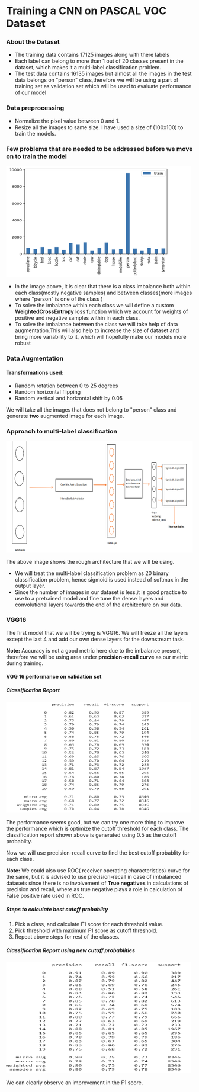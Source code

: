<h1>Training a CNN on PASCAL VOC Dataset</h1>
<h3>About the Dataset</h3>
<ul>
  <li>The training data contains 17125 images along with there labels</li>
  <li>Each label can belong to more than 1 out of 20 classes present in the dataset, which makes it a multi-label classification problem.</li>
  <li>The test data contains 16135 images but almost all the images in the test data belongs on "person" class,therefore we will be using a part of training set as validation set which will be used to evaluate performance of our model</li>
</ul>
<h3>Data preprocessing</h3>
<ul>
  <li>Normalize the pixel value between 0 and 1.</li>
  <li>Resize all the images to same size. I have used a size of (100x100) to train the models.</li>
</ul>
<h3>Few problems that are needed to be addressed before we move on to train the model</h3>
<img width=500 height=300 src="https://github.com/Vinayak2104/22B4521_AIC/blob/main/Q1/train_dis_wo_aug.png">
<ul>
  <li>In the image above, it is clear that there is a class imbalance both within each class(mostly negative samples) and between classes(more images where "person" is one of the class )</li>
  <li>To solve the imbalance within each class we will define a custom <b>WeightedCrossEntropy</b> loss function which we account for weights of positive and negative samples within in each class.</li>
  <li>To solve the imbalance between the class we will take help of data augmentation.This will also help to increase the size of dataset and bring more variability to it, which will hopefully make our models more robust </li>
</ul>
<h3>Data Augmentation</h3>
<h4>Transformations used:</h4>
<ul>
  <li>Random rotation between 0 to 25 degrees</li>
  <li>Random horizontal flipping</li>
  <li>Random vertical and horizontal shift by 0.05</li>
</ul>
<p>We will take all the images that does not belong to "person" class and generate <b>two</b> augmented image for each image.</p>
<h3>Approach to multi-label classification</h3>
<img  width=1000 height=300 src="https://github.com/Vinayak2104/22B4521_AIC/blob/main/Q1/rough_model_arch.png">
<p>The above image shows the rough architecture that we will be using.</p>
<ul>
  <li>We will treat the multi-label classification problem as 20 binary classification problem, hence sigmoid is used instead of softmax in the output layer.</li>
  <li>Since the number of images in our dataset is less,it is good practice to use to a pretrained model and fine tune the dense layers and convolutional layers towards the end of the architecture on our data.</li>
</ul>
<h3>VGG16</h3>
<p>The first model that we will be trying is VGG16. We will freeze all the layers except the last 4 and add our own dense layers for the downstream task.</p>
<p><b>Note:</b> Accuracy is not a good metric here due to the imbalance present, therefore we will be using area under <b>precision-recall curve</b> as our metric during training.</p>
<h4>VGG 16 performance on validation set</h4>
<h5>Classification Report</h5>
<img width=500 height=300 src="https://github.com/Vinayak2104/22B4521_AIC/blob/main/Q1/vgg_cr.png">
<p>The performance seems good, but we can try one more thing to improve the performance which is optimize the cutoff threshold for each class. The classification report shown above is generated using 0.5 as the cutoff probablity.</p>
<p>Now we will use precision-recall curve to find the best cutoff probablity for each class.</p>
<p><b>Note:</b> We could also use ROC( receiver operating characteristics) curve for the same, but it is advised to use precision-recall in case of imbalanced datasets since there is no involvement of <b>True negatives</b> in calculations of precision and recall, where as true negative plays a role in calculation of False positive rate used in ROC.</p>
<h5>Steps to calculate best cutoff probablity</h5>
<ol>
  <li>Pick a class, and calculate F1 score for each threshold value.</li>
  <li>Pick threshold with maximum F1 score as cutoff threshold.</li>
  <li>Repeat above steps for rest of the classes.</li>
</ol>
<h5>Classification Report using new cutoff probablities</h5>
<img width=500 height=300 src="https://github.com/Vinayak2104/22B4521_AIC/blob/main/Q1/vgg_cr_thresh.png">
<p>We can clearly observe an improvement in the F1 score.</p>





